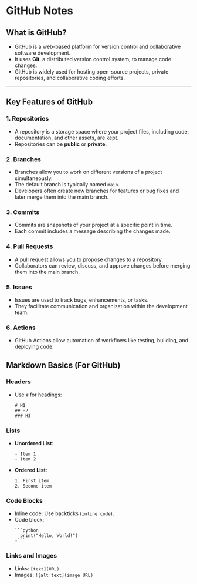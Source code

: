 # GitHub Notes

## What is GitHub?
- GitHub is a web-based platform for version control and collaborative software development.
- It uses **Git**, a distributed version control system, to manage code changes.
- GitHub is widely used for hosting open-source projects, private repositories, and collaborative coding efforts.

---

## Key Features of GitHub

### 1. **Repositories**
- A repository is a storage space where your project files, including code, documentation, and other assets, are kept.
- Repositories can be **public** or **private**.

### 2. **Branches**
- Branches allow you to work on different versions of a project simultaneously.
- The default branch is typically named `main`.
- Developers often create new branches for features or bug fixes and later merge them into the main branch.

### 3. **Commits**
- Commits are snapshots of your project at a specific point in time.
- Each commit includes a message describing the changes made.

### 4. **Pull Requests**
- A pull request allows you to propose changes to a repository.
- Collaborators can review, discuss, and approve changes before merging them into the main branch.

### 5. **Issues**
- Issues are used to track bugs, enhancements, or tasks.
- They facilitate communication and organization within the development team.

### 6. **Actions**
- GitHub Actions allow automation of workflows like testing, building, and deploying code.



## Markdown Basics (For GitHub)

### Headers
- Use `#` for headings:
  ```
  # H1
  ## H2
  ### H3
  ```

### Lists
- **Unordered List**:
  ```
  - Item 1
  - Item 2
  ```
- **Ordered List**:
  ```
  1. First item
  2. Second item
  ```

### Code Blocks
- Inline code: Use backticks \(`inline code`\).
- Code block:
  ```
  ```python
    print("Hello, World!")
  -```
  ```

### Links and Images
- Links: `[text](URL)`
- Images: `![alt text](image URL)`


